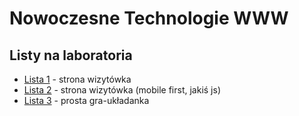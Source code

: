 # Nowoczesne Technologie WWW
## Listy na laboratoria

* [Lista 1](https://pi-kolo.github.io/www/Lista1/about.html) - strona wizytówka
* [Lista 2](https://pi-kolo.github.io/www/Lista2/about.html) - strona wizytówka (mobile first, jakiś js)
* [Lista 3](https://pi-kolo.github.io/www/Lista3/index.html) - prosta gra-układanka

